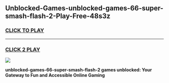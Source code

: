 
## Unblocked-Games-unblocked-games-66-super-smash-flash-2-Play-Free-48s3z
<h3>
<a href="https://premium76.site?title=unblocked-games-66-super-smash-flash-2&ref=17A">CLICK TO PLAY</a></h3>
<hr>

<h3>
<a href="https://premium76.site?title=unblocked-games-66-super-smash-flash-2&ref=17A">CLICK 2 PLAY</a>
  
</h3>

<a href="https://premium76.site?title=unblocked-games-66-super-smash-flash-2&ref=17A"><img src="https://clearcache.store/games.png"></a>


**unblocked-games-66-super-smash-flash-2 games unblocked: Your Gateway to Fun and Accessible Online Gaming**
